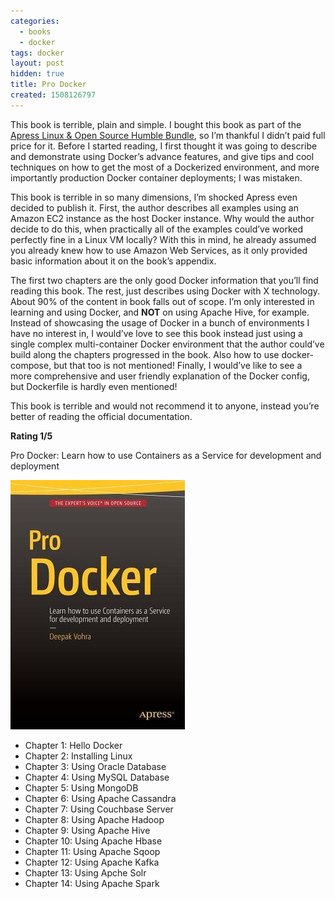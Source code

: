 ```yaml
---
categories:
  - books
  - docker
tags: docker
layout: post
hidden: true
title: Pro Docker
created: 1508126797
---
```


This book is terrible, plain and simple. I bought this book as part of the <a href="https://www.humblebundle.com/books/linux-book-bundle" target="_blank">Apress Linux & Open Source Humble Bundle</a>, so I’m thankful I didn’t paid full price for it.  Before I started reading, I first thought it was going to describe and demonstrate using Docker’s advance features, and give tips and cool techniques on how to get the most of a Dockerized environment, and more importantly production Docker container deployments; I was mistaken.

This book is terrible in so many dimensions, I’m shocked Apress even decided to publish it. First, the author describes all examples using an Amazon EC2 instance as the host Docker instance. Why would the author decide to do this, when practically all of the examples could’ve worked perfectly fine in a Linux VM locally? With this in mind, he already assumed you already knew how to use Amazon Web Services, as it only provided basic information about it on the book’s appendix.

The first two chapters are the only good Docker information that you’ll find reading this book. The rest, just describes using Docker with X technology. About 90% of the content in book falls out of scope. I’m only interested in learning and using Docker, and <strong>NOT</strong> on using Apache Hive, for example. Instead of showcasing the usage of Docker in a bunch of environments I have no interest in, I would’ve love to see this book instead just using a single complex multi-container Docker environment that the author could’ve build along the chapters progressed in the book. Also how to use docker-compose, but that too is not mentioned! Finally, I would’ve like to see a more comprehensive and user friendly explanation of the Docker config, but Dockerfile is hardly even mentioned!
 
This book is terrible and would not recommend it to anyone, instead you’re better of reading the official documentation.

**Rating 1/5**

Pro Docker: Learn how to use Containers as a Service for development and deployment

<a href="http://www.apress.com/us/book/9781484218297" target="_blank"><img src="/assets/books/pro-docker.png"></a>

* Chapter 1: Hello Docker
* Chapter 2: Installing Linux
* Chapter 3: Using Oracle Database
* Chapter 4: Using MySQL Database
* Chapter 5: Using MongoDB
* Chapter 6: Using Apache Cassandra
* Chapter 7: Using Couchbase Server
* Chapter 8: Using Apache Hadoop
* Chapter 9: Using Apache Hive
* Chapter 10: Using Apache Hbase
* Chapter 11: Using Apache Sqoop
* Chapter 12: Using Apache Kafka
* Chapter 13: Using Apche Solr
* Chapter 14: Using Apache Spark
